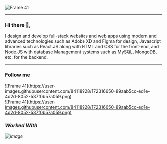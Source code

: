 
![Frame 41](https://user-images.githubusercontent.com/84118928/172309071-7491f936-7a97-47be-b813-9e40554c6162.png)

<hr />

### Hi there 👋,

I design and develop full-stack websites and web apps using modern and advanced technologies such as Adobe XD and Figma for design, Javascript libraries such as React.JS along with HTML and CSS for the front-end, and Node.JS with database Management systems such as MySQL, MongoDB, etc. for the backend.

<hr />
<h3>Follow me</h3>
![Frame 41](https://user-images.githubusercontent.com/84118928/172316650-89aab5cc-ed1e-4d2d-8052-537f0b57a059.png)
<div style={{display:"flex",flexDirection:"row"}}>
     <a href="https://www.instagram.com/prakashdsouza1/">![Frame 41](https://user-images.githubusercontent.com/84118928/172316650-89aab5cc-ed1e-4d2d-8052-537f0b57a059.png)</a>
          <a href="https://www.linkedin.com/in/prakash-dsouza-50570a228/">
            <i className="fab fa-linkedin" />
          </a>
          <a href="https://twitter.com/Prakash83893080">
            <i className="fab fa-twitter" />
          </a>
          <a href="https://github.com/PRAKASH-1971">
            <i className="fab fa-github" />
          </a>
</div>



<h3>Worked With</h3>

![image](https://user-images.githubusercontent.com/84118928/172312509-6940aa43-4e9f-41a2-997c-fc2fdcb59b3d.png)


